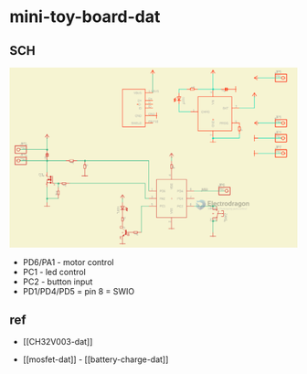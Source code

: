 
# mini-toy-board-dat


## SCH 

![](2023-10-26-15-43-28.png)

- PD6/PA1 - motor control 
- PC1 - led control 
- PC2 - button input 
- PD1/PD4/PD5 = pin 8 = SWIO 




## ref 

- [[CH32V003-dat]]

- [[mosfet-dat]] - [[battery-charge-dat]]